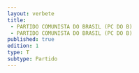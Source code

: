 ```yaml
---
layout: verbete
title:
 - PARTIDO COMUNISTA DO BRASIL (PC DO B)
 - PARTIDO COMUNISTA DO BRASIL (PC DO B)
published: true
edition: 1  
type: T
subtype: Partido
---
```


